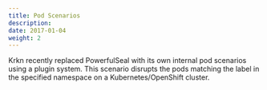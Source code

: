 ```yaml
---
title: Pod Scenarios
description: 
date: 2017-01-04
weight: 2
---
```


Krkn recently replaced PowerfulSeal with its own internal pod scenarios using a plugin system. This scenario disrupts the pods matching the label in the specified namespace on a Kubernetes/OpenShift cluster.


